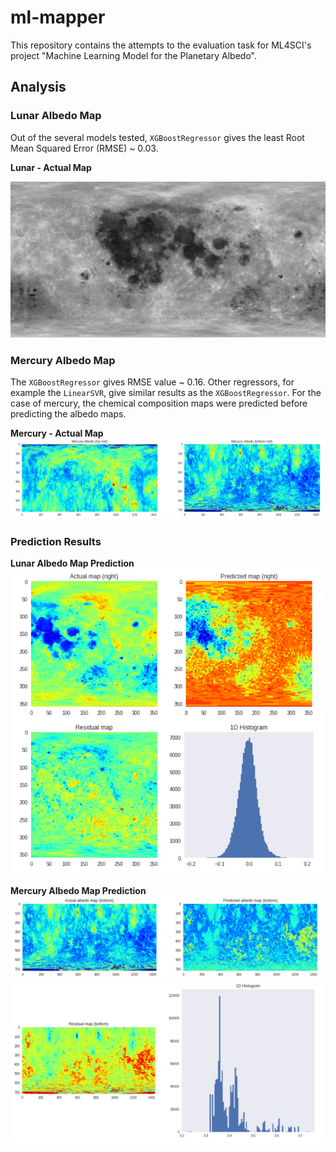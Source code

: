 # ml-mapper
This repository contains the attempts to the evaluation task for ML4SCI's project "Machine Learning Model for the Planetary Albedo".

## Analysis

### Lunar Albedo Map
Out of the several models tested, `XGBoostRegressor` gives the least Root Mean Squared Error (RMSE) ~ 0.03.

**Lunar - Actual Map**

![Lunar](images/lunar_albedo.png)


### Mercury Albedo Map
The `XGBoostRegressor` gives RMSE value ~ 0.16. Other regressors, for example the `LinearSVR`, give similar results as the `XGBoostRegressor`. For the case of mercury, the chemical composition maps were predicted before predicting the albedo maps.

**Mercury - Actual Map**
![Mercury](images/mercury_albedo.png)

### Prediction Results

**Lunar Albedo Map Prediction**
![Lunar Albedo](images/lunar_results.png)

**Mercury Albedo Map Prediction**
![Mercury Albedo](images/mercury_results_1.png)
![Mercury Albedo](images/mercury_results_2.png)
